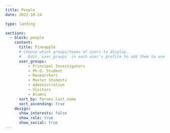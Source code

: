 ```yaml
---
title: People
date: 2022-10-24

type: landing

sections:
  - block: people
    content:
      title: Pineapple
      # Choose which groups/teams of users to display.
      #   Edit `user_groups` in each user's profile to add them to one or more of these groups.
      user_groups:
          - Principal Investigators
          - Ph.D. Student
          - Researchers
          - Master Students
          - Administration
          - Visitors
          - Alumni
      sort_by: Params.last_name
      sort_ascending: true
    design:
      show_interests: false
      show_role: true
      show_social: true
---
```

